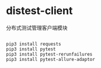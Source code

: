 # distest-client
分布式测试管理客户端模块
```shell script

pip3 install requests
pip3 install pytest
pip3 install pytest-rerunfailures
pip3 install pytest-allure-adaptor


```